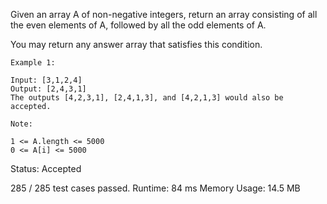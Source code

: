 Given an array A of non-negative integers, return an array consisting of all the even elements of A, followed by all the odd elements of A.

You may return any answer array that satisfies this condition.

```
Example 1:

Input: [3,1,2,4]
Output: [2,4,3,1]
The outputs [4,2,3,1], [2,4,1,3], and [4,2,1,3] would also be accepted.

Note:

1 <= A.length <= 5000
0 <= A[i] <= 5000
```

Status: Accepted

285 / 285 test cases passed.
Runtime: 84 ms
Memory Usage: 14.5 MB
